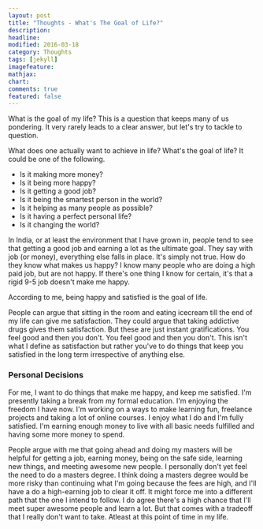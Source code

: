 ```yaml
---
layout: post
title: "Thoughts - What's The Goal of Life?"
description: 
headline: 
modified: 2016-03-18
category: Thoughts
tags: [jekyll]
imagefeature: 
mathjax: 
chart: 
comments: true
featured: false
---
```


What is the goal of my life? This is a question that keeps many of us pondering. It very rarely leads to a clear answer, but let's try to tackle to question.

What does one actually want to achieve in life? What's the goal of life? It could be one of the following.

* Is it making more money? 
* Is it being more happy? 
* Is it getting a good job? 
* Is it being the smartest person in the world? 
* Is it helping as many people as possible? 
* Is it having a perfect personal life? 
* Is it changing the world?

In India, or at least the environment that I have grown in, people tend to see that getting a good job and earning a lot as the ultimate goal. They say with job (or money), everything else falls in place. It's simply not true. How do they know what makes us happy? I know many people who are doing a high paid job, but are not happy. If there's one thing I know for certain, it's that a rigid 9-5 job doesn't make me happy.

According to me, being happy and satisfied is the goal of life. 

People can argue that sitting in the room and eating icecream till the end of my life can give me satisfaction. They could argue that taking addictive drugs gives them satisfaction. But these are just instant gratifications. You feel good and then you don't. You feel good and then you don't. This isn't what I define as satisfaction but rather you've to do things that keep you satisfied in the long term irrespective of anything else. 

### Personal Decisions

For me, I want to do things that make me happy, and keep me satisfied. I'm presently taking a break from my formal education. I'm enjoying the freedom I have now. I'm working on a ways to make learning fun, freelance projects and taking a lot of online courses. I enjoy what I do and I'm fully satisfied. I'm earning enough money to live with all basic needs fulfilled and having some more money to spend.

People argue with me that going ahead and doing my masters will be helpful for getting a job, earning money, being on the safe side, learning new things, and meeting awesome new people. I personally don't yet feel the need to do a masters degree. I think doing a masters degree would be more risky than continuing what I'm going because the fees are high, and I'll have a do a high-earning job to clear it off. It might force me into a different path that the one I intend to follow. I do agree there's a high chance that I'll meet super awesome people and learn a lot. But that comes with a tradeoff that I really don't want to take. Atleast at this point of time in my life.